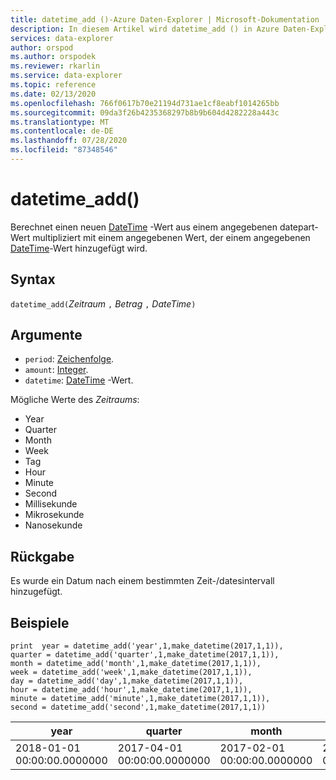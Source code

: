```yaml
---
title: datetime_add ()-Azure Daten-Explorer | Microsoft-Dokumentation
description: In diesem Artikel wird datetime_add () in Azure Daten-Explorer beschrieben.
services: data-explorer
author: orspod
ms.author: orspodek
ms.reviewer: rkarlin
ms.service: data-explorer
ms.topic: reference
ms.date: 02/13/2020
ms.openlocfilehash: 766f0617b70e21194d731ae1cf8eabf1014265bb
ms.sourcegitcommit: 09da3f26b4235368297b8b9b604d4282228a443c
ms.translationtype: MT
ms.contentlocale: de-DE
ms.lasthandoff: 07/28/2020
ms.locfileid: "87348546"
---
```

# <a name="datetime_add"></a>datetime_add()

Berechnet einen neuen [DateTime](./scalar-data-types/datetime.md) -Wert aus einem angegebenen datepart-Wert multipliziert mit einem angegebenen Wert, der einem angegebenen [DateTime](./scalar-data-types/datetime.md)-Wert hinzugefügt wird.

## <a name="syntax"></a>Syntax

`datetime_add(`*Zeitraum* `,` *Betrag* `,` *DateTime*`)`

## <a name="arguments"></a>Argumente

* `period`: [Zeichenfolge](./scalar-data-types/string.md). 
* `amount`: [Integer](./scalar-data-types/int.md).
* `datetime`: [DateTime](./scalar-data-types/datetime.md) -Wert.

Mögliche Werte des *Zeitraums*: 
- Year
- Quarter
- Month
- Week
- Tag
- Hour
- Minute
- Second
- Millisekunde
- Mikrosekunde
- Nanosekunde

## <a name="returns"></a>Rückgabe

Es wurde ein Datum nach einem bestimmten Zeit-/datesintervall hinzugefügt.

## <a name="examples"></a>Beispiele

```kusto
print  year = datetime_add('year',1,make_datetime(2017,1,1)),
quarter = datetime_add('quarter',1,make_datetime(2017,1,1)),
month = datetime_add('month',1,make_datetime(2017,1,1)),
week = datetime_add('week',1,make_datetime(2017,1,1)),
day = datetime_add('day',1,make_datetime(2017,1,1)),
hour = datetime_add('hour',1,make_datetime(2017,1,1)),
minute = datetime_add('minute',1,make_datetime(2017,1,1)),
second = datetime_add('second',1,make_datetime(2017,1,1))

```

|year|quarter|month|week|day|hour|minute|second|
|---|---|---|---|---|---|---|---|
|2018-01-01 00:00:00.0000000|2017-04-01 00:00:00.0000000|2017-02-01 00:00:00.0000000|2017-01-08 00:00:00.0000000|2017-01-02 00:00:00.0000000|2017-01-01 01:00:00.0000000|2017-01-01 00:01:00.0000000|2017-01-01 00:00:01.0000000|






